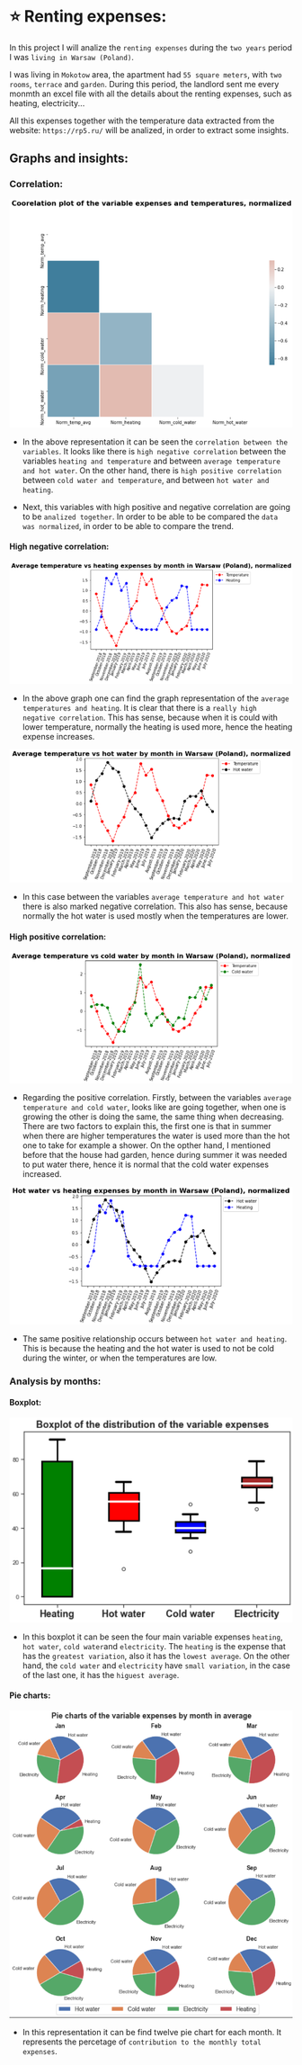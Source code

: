 # :star: Renting expenses:

In this project I will analize the `renting expenses` during the `two years` period I was `living in Warsaw (Poland)`.

I was living in `Mokotow` area, the apartment had `55 square meters`, with `two rooms`, `terrace` and `garden`. During this period, the landlord sent me every monmth an excel file with all the details about the renting expenses, such as heating, electricity...

All this expenses together with the temperature data extracted from the website: `https://rp5.ru/` will be analized, in order to extract some insights.

## Graphs and insights:

### Correlation:

![alt text](https://github.com/lajobu/Data-analysis/blob/master/2%20Renting%20expenses/Graphs/Screenshot%202020-09-25%20at%2012.14.39.png)

* In the above representation it can be seen the `correlation between the variables`. It looks like there is `high negative correlation` between the variables `heating and temperature` and between `average temperature and hot water`. On the other hand, there is `high positive correlation` between `cold water and temperature`, and between `hot water and heating`.

* Next, this variables with high positive and negative correlation are going to be `analized together`. In order to be able to be compared the `data was normalized`, in order to be able to compare the trend.

#### High negative correlation:

![alt text](https://github.com/lajobu/Data-analysis/blob/master/2%20Renting%20expenses/Graphs/Screenshot%202020-09-25%20at%2012.13.48.png)

* In the above graph one can find the graph representation of the  `average temperatures and heating`. It is clear that there is a `really high negative correlation`. This has sense, because when it is could with lower temperature, normally the heating is used more, hence the heating expense increases.

![alt text](https://github.com/lajobu/Data-analysis/blob/master/2%20Renting%20expenses/Graphs/Screenshot%202020-09-25%20at%2012.14.19.png)

* In this case between the variables `average temperature and hot water` there is also marked negative correlation. This also has sense, because normally the hot water is used mostly when the temperatures are lower.

#### High positive correlation:

![alt text](https://github.com/lajobu/Data-analysis/blob/master/2%20Renting%20expenses/Graphs/Screenshot%202020-09-25%20at%2012.14.07.png)

* Regarding the positive correlation. Firstly, between the variables `average temperature and cold water`, looks like are going together, when one is growing the other is doing the same, the same thing when decreasing. There are two factors to explain this, the first one is that in summer when there are higher temperatures the water is used more than the hot one to take for example a shower. On the opther hand, I mentioned before that the house had garden, hence during summer it was needed to put water there, hence it is normal that the cold water expenses increased.

![alt text](https://github.com/lajobu/Data-analysis/blob/master/2%20Renting%20expenses/Graphs/Screenshot%202020-09-25%20at%2012.14.26.png)

* The same positive relationship occurs between `hot water and heating`. This is because the heating and the hot water is used to not be cold during the winter, or when the temperatures are low.

### Analysis by months:

#### Boxplot:

![alt text](https://github.com/lajobu/Data-analysis/blob/master/2%20Renting%20expenses/Graphs/Screenshot%202020-09-25%20at%2011.30.04.png)

* In this boxplot it can be seen the four main variable expenses `heating`, `hot water`, `cold water`and `electricity`. The `heating` is the expense that has the `greatest variation`, also it has the `lowest average`. On the other hand, the `cold water` and `electricity` have `small variation`, in the case of the last one, it has the `higuest average`.

#### Pie charts:

![alt text](https://github.com/lajobu/Data-analysis/blob/master/2%20Renting%20expenses/Graphs/Screenshot%202020-09-25%20at%2011.30.19.png)

* In this representation it can be find twelve pie chart for each month. It represents the percetage of `contribution to the monthly total expenses`.
